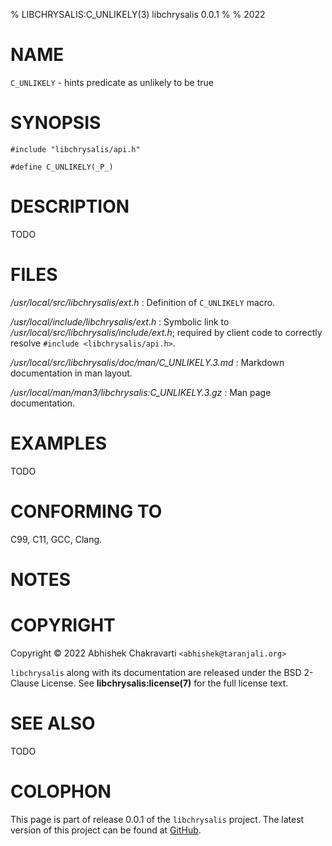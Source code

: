 % LIBCHRYSALIS:C_UNLIKELY(3) libchrysalis 0.0.1
%
% 2022


# NAME

`C_UNLIKELY` - hints predicate as unlikely to be true


# SYNOPSIS

```
#include "libchrysalis/api.h"

#define C_UNLIKELY(_P_)
```


# DESCRIPTION

TODO


# FILES

*/usr/local/src/libchrysalis/ext.h*
: Definition of `C_UNLIKELY` macro.

*/usr/local/include/libchrysalis/ext.h*
: Symbolic link to */usr/local/src/libchrysalis/include/ext.h*; required by
client code to correctly resolve `#include <libchrysalis/api.h>`.

*/usr/local/src/libchrysalis/doc/man/C_UNLIKELY.3.md*
: Markdown documentation in man layout.

*/usr/local/man/man3/libchrysalis:C_UNLIKELY.3.gz*
: Man page documentation.


# EXAMPLES

TODO


# CONFORMING TO

C99, C11, GCC, Clang.


# NOTES


# COPYRIGHT

Copyright &copy; 2022 Abhishek Chakravarti `<abhishek@taranjali.org>`

`libchrysalis` along with its documentation are released under the BSD 2-Clause
License. See **libchrysalis:license(7)** for the full license text.


# SEE ALSO

TODO


# COLOPHON

This page is part of release 0.0.1 of the `libchrysalis` project. The latest
version of this project can be found at
[GitHub](https://github.com/achakravarti/libchrysalis).

